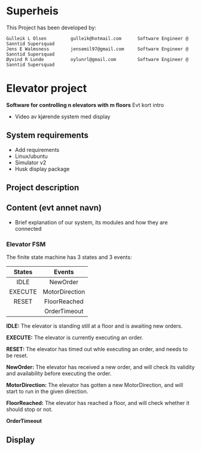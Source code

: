# Superheis

This Project has been developed by:
```
Gulleik L Olsen         gulleik@hotmail.com      Software Engineer @ Sanntid Supersquad
Jens E Walmsness        jensemil97@gmail.com     Software Engineer @ Sanntid Supersquad
Øyvind R Lunde          oylunrl@gmail.com        Software Engineer @ Sanntid Supersquad
```

# Elevator project
**Software for controlling n elevators with m floors** Evt kort intro

- Video av kjørende system med display 

## System requirements
- Add requirements
- Linux/ubuntu
- Simulator v2
- Husk display package

## Project description

## Content (evt annet navn)
- Brief explanation of our system, its modules and how they are connected


### Elevator FSM

The finite state machine has 3 states and 3 events:

| States        | Events            |
|:-------------:|:-----------------:|
| IDLE          | NewOrder          |
| EXECUTE       | MotorDirection    |
| RESET         | FloorReached      |
|               | OrderTimeout      |



**IDLE:** The elevator is standing still at a floor and is awaiting new orders.

**EXECUTE:** The elevator is currently executing an order.

**RESET:** The elevator has timed out whle executing an order, and needs to be reset.

**NewOrder:** The elevator has received a new order, and will check its validity and availability before executing the order.

**MotorDirection:** The elevator has gotten a new MotorDirection, and will start to run in the given direction.

**FloorReached:** The elevator has reached a floor, and will check whether it should stop or not.

**OrderTimeout**


## Display

